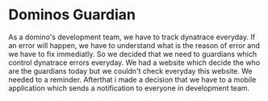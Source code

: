 # Dominos Guardian
As a domino's development team, we have to track dynatrace everyday.  If an error will happen, we have to understand what is the reason of error and we have to fix immediatly. So we decided that we need to guardians which control dynatrace errors everyday. We had a website which decide the who are the guardians today but we couldn't check everyday this website. We needed to a reminder. Afterthat i made a decision that we have to a mobile application which sends a notification to everyone in development team.
